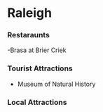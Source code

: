 # Raleigh

### Restaraunts

-Brasa at Brier Criek

### Tourist Attractions

- Museum of Natural History

### Local Attractions
